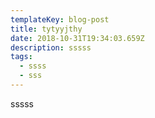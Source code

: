 ```yaml
---
templateKey: blog-post
title: tytyyjthy
date: 2018-10-31T19:34:03.659Z
description: sssss
tags:
  - ssss
  - sss
---
```

sssss
